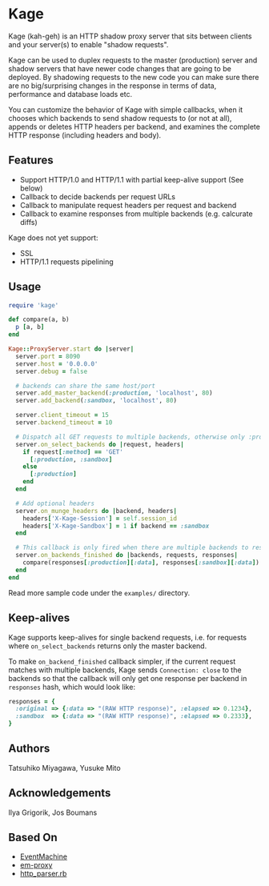 # Kage

Kage (kah-geh) is an HTTP shadow proxy server that sits between clients and your server(s) to enable "shadow requests".

Kage can be used to duplex requests to the master (production) server and shadow servers that have newer code changes that are going to be deployed. By shadowing requests to the new code you can make sure there are no big/surprising changes in the response in terms of data, performance and database loads etc.

You can customize the behavior of Kage with simple callbacks, when it chooses which backends to send shadow requests to (or not at all), appends or deletes HTTP headers per backend, and examines the complete HTTP response (including headers and body).

## Features

* Support HTTP/1.0 and HTTP/1.1 with partial keep-alive support (See below)
* Callback to decide backends per request URLs
* Callback to manipulate request headers per request and backend
* Callback to examine responses from multiple backends (e.g. calcurate diffs)

Kage does not yet support:

* SSL
* HTTP/1.1 requests pipelining

## Usage

```ruby
require 'kage'

def compare(a, b)
  p [a, b]
end

Kage::ProxyServer.start do |server|
  server.port = 8090
  server.host = '0.0.0.0'
  server.debug = false

  # backends can share the same host/port
  server.add_master_backend(:production, 'localhost', 80)
  server.add_backend(:sandbox, 'localhost', 80)

  server.client_timeout = 15
  server.backend_timeout = 10

  # Dispatch all GET requests to multiple backends, otherwise only :production
  server.on_select_backends do |request, headers|
    if request[:method] == 'GET'
      [:production, :sandbox]
    else
      [:production]
    end
  end

  # Add optional headers
  server.on_munge_headers do |backend, headers|
    headers['X-Kage-Session'] = self.session_id
    headers['X-Kage-Sandbox'] = 1 if backend == :sandbox
  end

  # This callback is only fired when there are multiple backends to respond
  server.on_backends_finished do |backends, requests, responses|
    compare(responses[:production][:data], responses[:sandbox][:data])
  end
end
```

Read more sample code under the `examples/` directory.

## Keep-alives

Kage supports keep-alives for single backend requests, i.e. for requests where `on_select_backends` returns only the master backend.

To make `on_backend_finished` callback simpler, if the current request matches with multiple backends, Kage sends `Connection: close` to the backends so that the callback will only get one response per backend in `responses` hash, which would look like:

```ruby
responses = {
  :original => {:data => "(RAW HTTP response)", :elapsed => 0.1234},
  :sandbox  => {:data => "(RAW HTTP response)", :elapsed => 0.2333},
}
```

## Authors

Tatsuhiko Miyagawa, Yusuke Mito

## Acknowledgements

Ilya Grigorik, Jos Boumans

## Based On

* [EventMachine](http://rubyeventmachine.com/)
* [em-proxy](https://github.com/igrigorik/em-proxy/)
* [http_parser.rb](https://github.com/tmm1/http_parser.rb)
